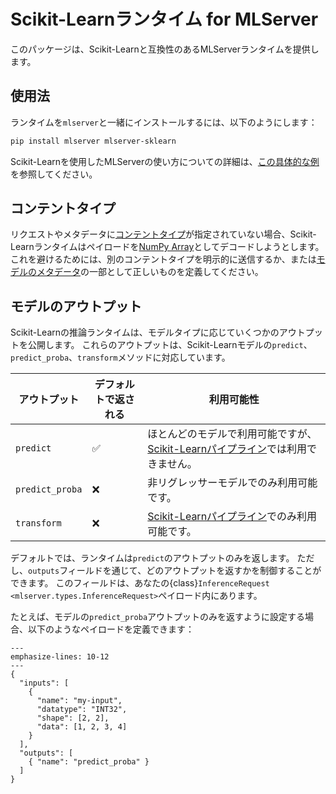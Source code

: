 <!--
# Scikit-Learn runtime for MLServer

This package provides a MLServer runtime compatible with Scikit-Learn.

## Usage

You can install the runtime, alongside `mlserver`, as:
-->

# Scikit-Learnランタイム for MLServer

このパッケージは、Scikit-Learnと互換性のあるMLServerランタイムを提供します。

## 使用法

ランタイムを`mlserver`と一緒にインストールするには、以下のようにします：

```bash
pip install mlserver mlserver-sklearn
```

<!--
For further information on how to use MLServer with Scikit-Learn, you can check
out this [worked out example](../../docs/examples/sklearn/README.md).
-->

Scikit-Learnを使用したMLServerの使い方についての詳細は、[この具体的な例](../../docs/examples/sklearn/README.md)を参照してください。

<!--
## Content Types

If no [content type](../../docs/user-guide/content-type) is present on the
request or metadata, the Scikit-Learn runtime will try to decode the payload as
a [NumPy Array](../../docs/user-guide/content-type).
To avoid this, either send a different content type explicitly, or define the
correct one as part of your [model's
metadata](../../docs/reference/model-settings).
-->

## コンテントタイプ

リクエストやメタデータに[コンテントタイプ](../../docs/user-guide/content-type)が指定されていない場合、Scikit-Learnランタイムはペイロードを[NumPy Array](../../docs/user-guide/content-type)としてデコードしようとします。
これを避けるためには、別のコンテントタイプを明示的に送信するか、または[モデルのメタデータ](../../docs/reference/model-settings)の一部として正しいものを定義してください。

<!--
## Model Outputs

The Scikit-Learn inference runtime exposes a number of outputs depending on the
model type.
These outputs match to the `predict`, `predict_proba` and `transform` methods
of the Scikit-Learn model.

| Output          | Returned By Default | Availability                                                                                                         |
| --------------- | ------------------- | -------------------------------------------------------------------------------------------------------------------- |
| `predict`       | ✅                  | Available on most models, but not in [Scikit-Learn pipelines](https://scikit-learn.org/stable/modules/compose.html). |
| `predict_proba` | ❌                  | Only available on non-regressor models.                                                                              |
| `transform`     | ❌                  | Only available on [Scikit-Learn pipelines](https://scikit-learn.org/stable/modules/compose.html).                     |

By default, the runtime will only return the output of `predict`.
However, you are able to control which outputs you want back through the
`outputs` field of your {class}`InferenceRequest
<mlserver.types.InferenceRequest>` payload.

For example, to only return the model's `predict_proba` output, you could
define a payload such as:
-->

## モデルのアウトプット

Scikit-Learnの推論ランタイムは、モデルタイプに応じていくつかのアウトプットを公開します。
これらのアウトプットは、Scikit-Learnモデルの`predict`、`predict_proba`、`transform`メソッドに対応しています。

| アウトプット          | デフォルトで返される | 利用可能性                                                                                                    |
| --------------- | ------------------- | --------------------------------------------------------------------------------------------------------- |
| `predict`       | ✅                  | ほとんどのモデルで利用可能ですが、[Scikit-Learnパイプライン](https://scikit-learn.org/stable/modules/compose.html)では利用できません。 |
| `predict_proba` | ❌                  | 非リグレッサーモデルでのみ利用可能です。                                                                              |
| `transform`     | ❌                  | [Scikit-Learnパイプライン](https://scikit-learn.org/stable/modules/compose.html)でのみ利用可能です。                      |

デフォルトでは、ランタイムは`predict`のアウトプットのみを返します。
ただし、`outputs`フィールドを通じて、どのアウトプットを返すかを制御することができます。
このフィールドは、あなたの{class}`InferenceRequest <mlserver.types.InferenceRequest>`ペイロード内にあります。

たとえば、モデルの`predict_proba`アウトプットのみを返すように設定する場合、以下のようなペイロードを定義できます：

```{code-block} json
---
emphasize-lines: 10-12
---
{
  "inputs": [
    {
      "name": "my-input",
      "datatype": "INT32",
      "shape": [2, 2],
      "data": [1, 2, 3, 4]
    }
  ],
  "outputs": [
    { "name": "predict_proba" }
  ]
}
```
